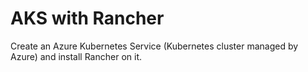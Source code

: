 # AKS with Rancher

Create an Azure Kubernetes Service (Kubernetes cluster managed by Azure) and install Rancher on it.
